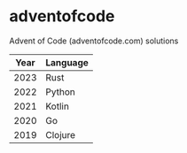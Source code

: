 # adventofcode
Advent of Code (adventofcode.com) solutions

| Year | Language |
|------|----------|
| 2023 | Rust     |
| 2022 | Python   |
| 2021 | Kotlin   |
| 2020 | Go       |
| 2019 | Clojure  |
